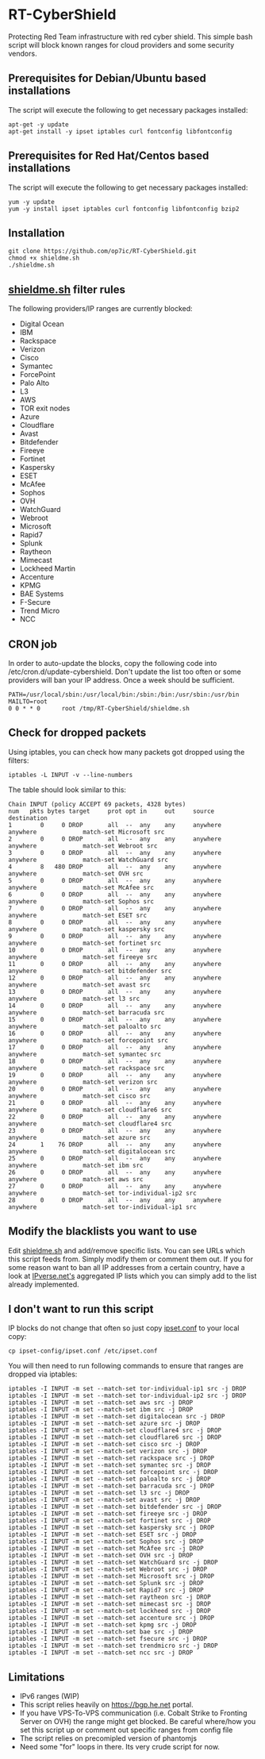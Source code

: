 RT-CyberShield
===============

Protecting Red Team infrastructure with red cyber shield. This simple bash script will block known ranges for cloud providers and some security vendors.

## Prerequisites for Debian/Ubuntu based installations
The script will execute the following to get necessary packages installed:
```
apt-get -y update
apt-get install -y ipset iptables curl fontconfig libfontconfig
```

## Prerequisites for Red Hat/Centos based installations
The script will execute the following to get necessary packages installed:
```
yum -y update
yum -y install ipset iptables curl fontconfig libfontconfig bzip2
```

## Installation
```
git clone https://github.com/op7ic/RT-CyberShield.git
chmod +x shieldme.sh
./shieldme.sh
```

## [shieldme.sh](shieldme.sh) filter rules

The following providers/IP ranges are currently blocked:

- Digital Ocean
- IBM
- Rackspace
- Verizon
- Cisco
- Symantec
- ForcePoint
- Palo Alto
- L3
- AWS
- TOR exit nodes
- Azure
- Cloudflare
- Avast
- Bitdefender
- Fireeye
- Fortinet
- Kaspersky
- ESET
- McAfee
- Sophos
- OVH
- WatchGuard
- Webroot
- Microsoft
- Rapid7
- Splunk
- Raytheon
- Mimecast
- Lockheed Martin
- Accenture
- KPMG
- BAE Systems
- F-Secure
- Trend Micro
- NCC

## CRON job

In order to auto-update the blocks, copy the following code into /etc/cron.d/update-cybershield. Don't update the list too often or some providers will ban your IP address. Once a week should be sufficient. 
```
PATH=/usr/local/sbin:/usr/local/bin:/sbin:/bin:/usr/sbin:/usr/bin
MAILTO=root
0 0 * * 0      root /tmp/RT-CyberShield/shieldme.sh
```

## Check for dropped packets
Using iptables, you can check how many packets got dropped using the filters:
```
iptables -L INPUT -v --line-numbers
```

The table should look similar to this: 

```
Chain INPUT (policy ACCEPT 69 packets, 4328 bytes)
num   pkts bytes target     prot opt in     out     source               destination
1        0     0 DROP       all  --  any    any     anywhere             anywhere             match-set Microsoft src
2        0     0 DROP       all  --  any    any     anywhere             anywhere             match-set Webroot src
3        0     0 DROP       all  --  any    any     anywhere             anywhere             match-set WatchGuard src
4        8   480 DROP       all  --  any    any     anywhere             anywhere             match-set OVH src
5        0     0 DROP       all  --  any    any     anywhere             anywhere             match-set McAfee src
6        0     0 DROP       all  --  any    any     anywhere             anywhere             match-set Sophos src
7        0     0 DROP       all  --  any    any     anywhere             anywhere             match-set ESET src
8        0     0 DROP       all  --  any    any     anywhere             anywhere             match-set kaspersky src
9        0     0 DROP       all  --  any    any     anywhere             anywhere             match-set fortinet src
10       0     0 DROP       all  --  any    any     anywhere             anywhere             match-set fireeye src
11       0     0 DROP       all  --  any    any     anywhere             anywhere             match-set bitdefender src
12       0     0 DROP       all  --  any    any     anywhere             anywhere             match-set avast src
13       0     0 DROP       all  --  any    any     anywhere             anywhere             match-set l3 src
14       0     0 DROP       all  --  any    any     anywhere             anywhere             match-set barracuda src
15       0     0 DROP       all  --  any    any     anywhere             anywhere             match-set paloalto src
16       0     0 DROP       all  --  any    any     anywhere             anywhere             match-set forcepoint src
17       0     0 DROP       all  --  any    any     anywhere             anywhere             match-set symantec src
18       0     0 DROP       all  --  any    any     anywhere             anywhere             match-set rackspace src
19       0     0 DROP       all  --  any    any     anywhere             anywhere             match-set verizon src
20       0     0 DROP       all  --  any    any     anywhere             anywhere             match-set cisco src
21       0     0 DROP       all  --  any    any     anywhere             anywhere             match-set cloudflare6 src
22       0     0 DROP       all  --  any    any     anywhere             anywhere             match-set cloudflare4 src
23       0     0 DROP       all  --  any    any     anywhere             anywhere             match-set azure src
24       1    76 DROP       all  --  any    any     anywhere             anywhere             match-set digitalocean src
25       0     0 DROP       all  --  any    any     anywhere             anywhere             match-set ibm src
26       0     0 DROP       all  --  any    any     anywhere             anywhere             match-set aws src
27       0     0 DROP       all  --  any    any     anywhere             anywhere             match-set tor-individual-ip2 src
28       0     0 DROP       all  --  any    any     anywhere             anywhere             match-set tor-individual-ip1 src

```

## Modify the blacklists you want to use

Edit [shieldme.sh](shieldme.sh) and add/remove specific lists. You can see URLs which this script feeds from. Simply modify them or comment them out.
If you for some reason want to ban all IP addresses from a certain country, have a look at [IPverse.net's](http://ipverse.net/ipblocks/data/countries/) aggregated IP lists which you can simply add to the list already implemented. 

## I don't want to run this script

IP blocks do not change that often so just copy [ipset.conf](ipset-config/ipset.conf) to your local copy: 
```
cp ipset-config/ipset.conf /etc/ipset.conf
```
You will then need to run following commands to ensure that ranges are dropped via iptables: 
```
iptables -I INPUT -m set --match-set tor-individual-ip1 src -j DROP
iptables -I INPUT -m set --match-set tor-individual-ip2 src -j DROP
iptables -I INPUT -m set --match-set aws src -j DROP
iptables -I INPUT -m set --match-set ibm src -j DROP
iptables -I INPUT -m set --match-set digitalocean src -j DROP
iptables -I INPUT -m set --match-set azure src -j DROP
iptables -I INPUT -m set --match-set cloudflare4 src -j DROP
iptables -I INPUT -m set --match-set cloudflare6 src -j DROP
iptables -I INPUT -m set --match-set cisco src -j DROP
iptables -I INPUT -m set --match-set verizon src -j DROP
iptables -I INPUT -m set --match-set rackspace src -j DROP
iptables -I INPUT -m set --match-set symantec src -j DROP
iptables -I INPUT -m set --match-set forcepoint src -j DROP
iptables -I INPUT -m set --match-set paloalto src -j DROP
iptables -I INPUT -m set --match-set barracuda src -j DROP
iptables -I INPUT -m set --match-set l3 src -j DROP
iptables -I INPUT -m set --match-set avast src -j DROP
iptables -I INPUT -m set --match-set bitdefender src -j DROP
iptables -I INPUT -m set --match-set fireeye src -j DROP
iptables -I INPUT -m set --match-set fortinet src -j DROP
iptables -I INPUT -m set --match-set kaspersky src -j DROP
iptables -I INPUT -m set --match-set ESET src -j DROP
iptables -I INPUT -m set --match-set Sophos src -j DROP
iptables -I INPUT -m set --match-set McAfee src -j DROP
iptables -I INPUT -m set --match-set OVH src -j DROP
iptables -I INPUT -m set --match-set WatchGuard src -j DROP
iptables -I INPUT -m set --match-set Webroot src -j DROP
iptables -I INPUT -m set --match-set Microsoft src -j DROP
iptables -I INPUT -m set --match-set Splunk src -j DROP
iptables -I INPUT -m set --match-set Rapid7 src -j DROP
iptables -I INPUT -m set --match-set raytheon src -j DROP
iptables -I INPUT -m set --match-set mimecast src -j DROP
iptables -I INPUT -m set --match-set lockheed src -j DROP
iptables -I INPUT -m set --match-set accenture src -j DROP
iptables -I INPUT -m set --match-set kpmg src -j DROP
iptables -I INPUT -m set --match-set bae src -j DROP
iptables -I INPUT -m set --match-set fsecure src -j DROP
iptables -I INPUT -m set --match-set trendmicro src -j DROP
iptables -I INPUT -m set --match-set ncc src -j DROP
```

## Limitations

- IPv6 ranges (WIP)
- This script relies heavily on https://bgp.he.net portal.
- If you have VPS-To-VPS communication (i.e. Cobalt Strike to Fronting Server on OVH) the range might get blocked. Be careful where/how you set this script up or comment out specific ranges from config file
- The script relies on precomipled version of phantomjs
- Need some "for" loops in there. Its very crude script for now.